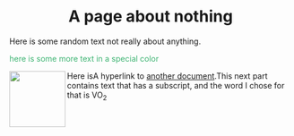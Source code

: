  <h1 align="center">A page about nothing</h1>
  Here is some random text not really about anything. 
  <p style="color:MediumSeaGreen;">here is some more text in a special color</p>
  <img align="left" width="100" height="100" src="https://hatrabbits.com/wp-content/uploads/2017/01/random.jpg">
 

Here isA hyperlink to [another document](readme.md).This next part contains text that has a subscript, and the word I chose for that is VO<sub>2</sub>
